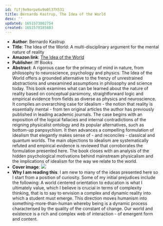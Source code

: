 ```yaml
---
id: fifj9x9orpv6u9o0l37h531
title: Bernardo Kastrup, The Idea of the World
desc: ''
updated: 1651573002754
created: 1651570185883
---
```

* **Author**: Bernardo Kastrup
* **Title**: The Idea of the World: A multi-disciplinary argument for the mental nature of reality
* **Amazon link**: [The Idea of the World](https://www.amazon.co.uk/Idea-World-multi-disciplinary-argument-reality/dp/1785357395/ref=tmm_pap_swatch_0?_encoding=UTF8&qid=1651349890&sr=8-1)
* **Publisher**: Iff Books
* **Abstract**: A rigorous case for the primacy of mind in nature, from philosophy to neuroscience, psychology and physics. The Idea of the World offers a grounded alternative to the frenzy of unrestrained abstractions and unexamined assumptions in philosophy and science today. This book examines what can be learned about the nature of reality based on conceptual parsimony, straightforward logic and empirical evidence from fields as diverse as physics and neuroscience. It compiles an overarching case for idealism - the notion that reality is essentially mental - from ten original articles the author has previously published in leading academic journals. The case begins with an exposition of the logical fallacies and internal contradictions of the reigning physicalist ontology and its popular alternatives, such as bottom-up panpsychism. It then advances a compelling formulation of idealism that elegantly makes sense of - and reconciles - classical and quantum worlds. The main objections to idealism are systematically refuted and empirical evidence is reviewed that corroborates the formulation presented here. The book closes with an analysis of the hidden psychological motivations behind mainstream physicalism and the implications of idealism for the way we relate to the world.
* **Cover image**:
![](/assets/images/Kastrup2019IdeaWorld.png)
* **Why I am reading this**: I am new to many of the ideas presented here so I start from a position of curiosity. Some of my initial prejudices include the following: A world centered orientation to education is what I ultimately value, which I believe is crucial in terms of complexity thinking, that is to say to envision a complex and dynamic reality into which a student must emerge. This direction moves humanism into something-more-than-human whereby being is a dynamic process characterised by the quality of the constant of change. Our world and existence is a rich and complex web of interaction - of emergent form and content.